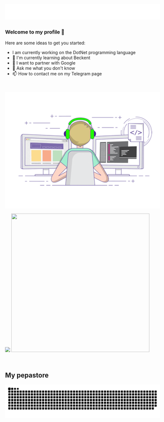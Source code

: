 
<h1 align="center">
  <img src="https://github.com/SafarovInomjon/SafarovInomjon/blob/main/name.svg" />
</h1>

### Welcome to my profile 👋
Here are some ideas to get you started:
<br>
* I am currently working on the DotNet programming language
* 🌱 I'm currently learning about Beckent
* 👯 I want to partner with Google
* 💬 Ask me what you don't know
* 📫 How to contact me on my Telegram page
<br>
   
   <p align="center">
     <img src="https://raw.githubusercontent.com/mikonoid/mikonoid/main/images/gifs/coder3.gif">
     </p>
     
<p align="left">
    <img src="https://github-readme-stats.vercel.app/api?username=SafarovInomjon&show_icons=true&theme=radical">
  <img src="https://github-readme-stats.vercel.app/api/top-langs/?username=SafarovInomjon&layout=compact" height="450px" width="450px">
</p>

<br>

## My pepastore
![Statua](https://raw.githubusercontent.com/salesp07/salesp07/output/github-contribution-grid-snake.svg)

